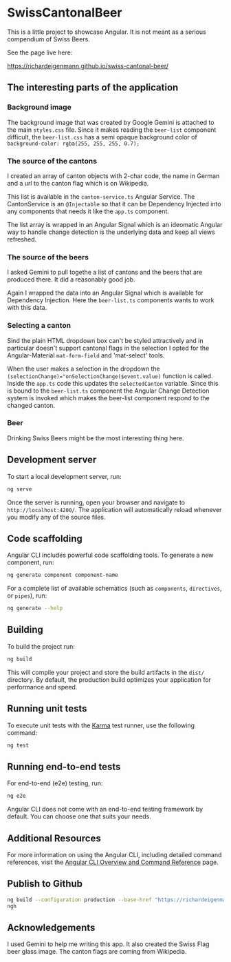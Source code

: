 # SwissCantonalBeer

This is a little project to showcase Angular. It is not meant as
a serious compendium of Swiss Beers.

See the page live here:

https://richardeigenmann.github.io/swiss-cantonal-beer/

## The interesting parts of the application

### Background image

The background image that was created by Google Gemini is attached to the main `styles.css` file. Since it makes reading the `beer-list` component difficult, the `beer-list.css` has a semi opaque background color of `background-color: rgba(255, 255, 255, 0.7);`

### The source of the cantons

I created an array of canton objects with 2-char code, the name in German and a url
to the canton flag which is on Wikipedia.

This list is available in the `canton-service.ts` Angular Service. The CantonService is an 
`@Injectable` so that it can be Dependency Injected into any components that needs it like the
`app.ts` component.

The list array is wrapped in an Angular Signal which is an ideomatic Angular way to
handle change detection is the underlying data and keep all views refreshed.

### The source of the beers

I asked Gemini to pull togethe a list of cantons and the beers that are produced there.
It did a reasonably good job.

Again I wrapped the data into an Angular Signal which is available for Dependency Injection.
Here the `beer-list.ts` components wants to work with this data.

### Selecting a canton

Sind the plain HTML dropdown box can't be styled attractively and in particular doesn't 
support cantonal flags in the selection I opted for the Angular-Material `mat-form-field`
and 'mat-select' tools.

When the user makes a selection in the dropdown the
`(selectionChange)="onSelectionChange($event.value)` function is called. Inside the `app.ts`
code this updates the `selectedCanton` variable. Since this is bound to the `beer-list.ts`
component the Angular Change Detection system is invoked which makes the beer-list component
respond to the changed canton.

### Beer

Drinking Swiss Beers might be the most interesting thing here.

## Development server

To start a local development server, run:

```bash
ng serve
```

Once the server is running, open your browser and navigate to `http://localhost:4200/`. The application will automatically reload whenever you modify any of the source files.

## Code scaffolding

Angular CLI includes powerful code scaffolding tools. To generate a new component, run:

```bash
ng generate component component-name
```

For a complete list of available schematics (such as `components`, `directives`, or `pipes`), run:

```bash
ng generate --help
```

## Building

To build the project run:

```bash
ng build
```

This will compile your project and store the build artifacts in the `dist/` directory. By default, the production build optimizes your application for performance and speed.

## Running unit tests

To execute unit tests with the [Karma](https://karma-runner.github.io) test runner, use the following command:

```bash
ng test
```

## Running end-to-end tests

For end-to-end (e2e) testing, run:

```bash
ng e2e
```

Angular CLI does not come with an end-to-end testing framework by default. You can choose one that suits your needs.

## Additional Resources

For more information on using the Angular CLI, including detailed command references, visit the [Angular CLI Overview and Command Reference](https://angular.dev/tools/cli) page.

## Publish to Github

```bash
ng build --configuration production --base-href "https://richardeigenmann.github.io/swiss-cantonal-beer/"
ngh
```

## Acknowledgements

I used Gemini to help me writing this app. It also created the Swiss Flag beer glass image.
The canton flags are coming from Wikipedia.

